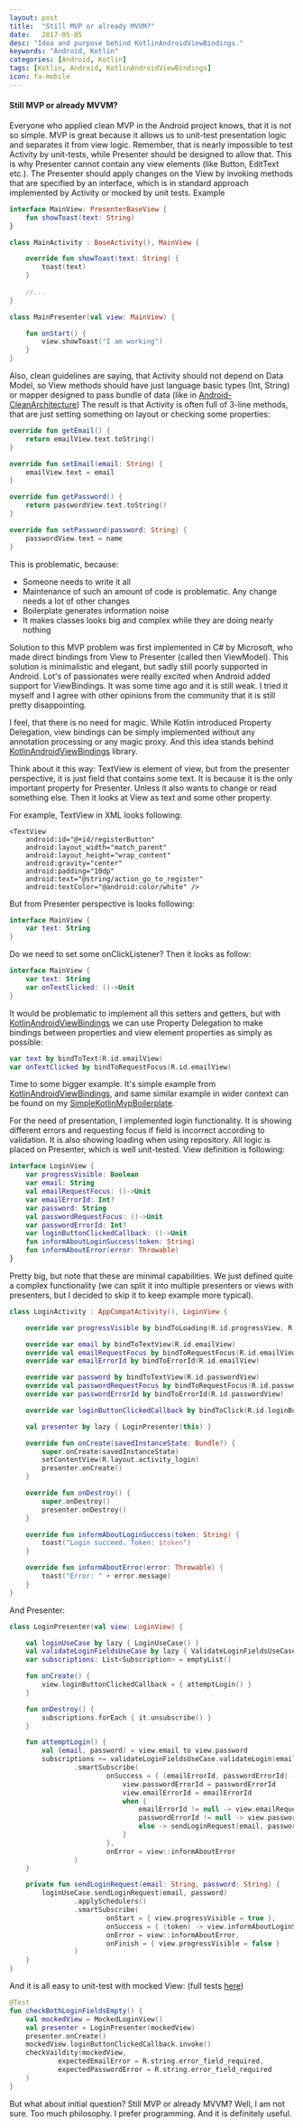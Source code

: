 ```yaml
---
layout: post
title:  "Still MVP or already MVVM?"
date:   2017-05-05
desc: "Idea and purpose behind KotlinAndroidViewBindings."
keywords: "Android, Kotlin"
categories: [Android, Kotlin]
tags: [Kotlin, Android, KotlinAndroidViewBindings]
icon: fa-mobile
---
```


#### Still MVP or already MVVM?

Everyone who applied clean MVP in the Android project knows, that it is not so simple. MVP is great because it allows us to unit-test presentation logic and separates it from view logic. Remember, that is nearly impossible to test Activity by unit-tests, while Presenter should be designed to allow that. This is why Presenter cannot contain any view elements (like Button, EditText etc.). The Presenter should apply changes on the View by invoking methods that are specified by an interface, which is in standard approach implemented by Activity or mocked by unit tests. Example

```kotlin
interface MainView: PresenterBaseView {
    fun showToast(text: String)
}
```

```kotlin
class MainActivity : BaseActivity(), MainView {

    override fun showToast(text: String) {
        toast(text)
    }
    
    //...
}
```

```kotlin
class MainPresenter(val view: MainView) {

    fun onStart() {
        view.showToast("I am working")
    }
}
```

Also, clean guidelines are saying, that Activity should not depend on Data Model, so View methods should have just language basic types (Int, String) or mapper designed to pass bundle of data
(like in [Android-CleanArchitecture](https://github.com/android10/Android-CleanArchitecture/blob/master/presentation/src/main/java/com/fernandocejas/android10/sample/presentation/mapper/UserModelDataMapper.java))
The result is that Activity is often full of 3-line methods, that are just setting something on layout or checking some properties:

```kotlin
override fun getEmail() {
    return emailView.text.toString()
}

override fun setEmail(email: String) {
    emailView.text = email
}

override fun getPassword() {
    return passwordView.text.toString()
}

override fun setPassword(password: String) {
    passwordView.text = name
}
```

This is problematic, because:
* Someone needs to write it all
* Maintenance of such an amount of code is problematic. Any change needs a lot of other changes
* Boilerplate generates information noise
* It makes classes looks big and complex while they are doing nearly nothing

Solution to this MVP problem was first implemented in C# by Microsoft, who made direct bindings from View 
to Presenter (called then ViewModel). This solution is minimalistic and elegant, but sadly still poorly supported in Android.
Lot's of passionates were really excited when Android added support for ViewBindings. It was some time ago and it is still weak. 
I tried it myself and I agree with other opinions from the community that it is still pretty disappointing. 

I feel, that there is no need for magic. While Kotlin introduced Property Delegation, view bindings can be simply implemented
without any annotation processing or any magic proxy. And this idea stands behind [KotlinAndroidViewBindings](https://github.com/MarcinMoskala/KotlinAndroidViewBindings) library. 

Think about it this way: TextView is element of view, but from the presenter perspective, it is just field that contains some text. It is because it is the only important property for Presenter. Unless it also wants to change or read something else. Then it looks at View as text and some other property.

For example, TextView in XML looks following:
```
<TextView
    android:id="@+id/registerButton"
    android:layout_width="match_parent"
    android:layout_height="wrap_content"
    android:gravity="center"
    android:padding="10dp"
    android:text="@string/action_go_to_register"
    android:textColor="@android:color/white" />
```

But from Presenter perspective is looks following:
```kotlin
interface MainView {
    var text: String
}
```

Do we need to set some onClickListener? Then it looks as follow:
```kotlin
interface MainView {
    var text: String
    var onTextClicked: ()->Unit
}
```

It would be problematic to implement all this setters and getters, but with [KotlinAndroidViewBindings](https://github.com/MarcinMoskala/KotlinAndroidViewBindings) we can use Property Delegation to make bindings between properties and view element properties as simply as possible:

```kotlin
var text by bindToText(R.id.emailView)
var onTextClicked by bindToRequestFocus(R.id.emailView)
```

Time to some bigger example. It's simple example from [KotlinAndroidViewBindings](https://github.com/MarcinMoskala/KotlinAndroidViewBindings), and same similar example in wider context can be found on my [SimpleKotlinMvpBoilerplate](https://github.com/MarcinMoskala/SimpleKotlinMvpBoilerplate). 

For the need of presentation, I implemented login functionality. It is showing different errors and 
requesting focus if field is incorrect according to validation. It is also showing loading when using repository. All logic is placed on Presenter, which is well unit-tested. View definition is following:

```kotlin
interface LoginView {
    var progressVisible: Boolean
    var email: String
    val emailRequestFocus: ()->Unit
    var emailErrorId: Int?
    var password: String
    val passwordRequestFocus: ()->Unit
    var passwordErrorId: Int?
    var loginButtonClickedCallback: ()->Unit
    fun informAboutLoginSuccess(token: String)
    fun informAboutError(error: Throwable)
}
```

Pretty big, but note that these are minimal capabilities. We just defined quite a complex functionality (we can split it into multiple presenters or views with presenters, but I decided to skip it to keep example more typical). 

```kotlin
class LoginActivity : AppCompatActivity(), LoginView {

    override var progressVisible by bindToLoading(R.id.progressView, R.id.loginFormView)

    override var email by bindToTextView(R.id.emailView)
    override val emailRequestFocus by bindToRequestFocus(R.id.emailView)
    override var emailErrorId by bindToErrorId(R.id.emailView)

    override var password by bindToTextView(R.id.passwordView)
    override val passwordRequestFocus by bindToRequestFocus(R.id.passwordView)
    override var passwordErrorId by bindToErrorId(R.id.passwordView)

    override var loginButtonClickedCallback by bindToClick(R.id.loginButton)

    val presenter by lazy { LoginPresenter(this) }

    override fun onCreate(savedInstanceState: Bundle?) {
        super.onCreate(savedInstanceState)
        setContentView(R.layout.activity_login)
        presenter.onCreate()
    }

    override fun onDestroy() {
        super.onDestroy()
        presenter.onDestroy()
    }

    override fun informAboutLoginSuccess(token: String) {
        toast("Login succeed. Token: $token")
    }

    override fun informAboutError(error: Throwable) {
        toast("Error: " + error.message)
    }
}
```

And Presenter:

```kotlin
class LoginPresenter(val view: LoginView) {

    val loginUseCase by lazy { LoginUseCase() }
    val validateLoginFieldsUseCase by lazy { ValidateLoginFieldsUseCase() }
    var subscriptions: List<Subscription> = emptyList()

    fun onCreate() {
        view.loginButtonClickedCallback = { attemptLogin() }
    }

    fun onDestroy() {
        subscriptions.forEach { it.unsubscribe() }
    }

    fun attemptLogin() {
        val (email, password) = view.email to view.password
        subscriptions += validateLoginFieldsUseCase.validateLogin(email, password)
                .smartSubscribe(
                        onSuccess = { (emailErrorId, passwordErrorId) ->
                            view.passwordErrorId = passwordErrorId
                            view.emailErrorId = emailErrorId
                            when {
                                emailErrorId != null -> view.emailRequestFocus()
                                passwordErrorId != null -> view.passwordRequestFocus()
                                else -> sendLoginRequest(email, password)
                            }
                        },
                        onError = view::informAboutError
                )
    }

    private fun sendLoginRequest(email: String, password: String) {
        loginUseCase.sendLoginRequest(email, password)
                .applySchedulers()
                .smartSubscribe(
                        onStart = { view.progressVisible = true },
                        onSuccess = { (token) -> view.informAboutLoginSuccess(token) },
                        onError = view::informAboutError,
                        onFinish = { view.progressVisible = false }
                )
    }
}
```

And it is all easy to unit-test with mocked View: (full tests [here](https://github.com/MarcinMoskala/SimpleKotlinMvpBoilerplate/blob/master/app/src/test/java/com/marcinmoskala/simplekotlinmvpboilerplate/LoginPresenterTest.kt))
```kotlin
@Test
fun checkBothLoginFieldsEmpty() {
    val mockedView = MockedLoginView()
    val presenter = LoginPresenter(mockedView)
    presenter.onCreate()
    mockedView.loginButtonClickedCallback.invoke()
    checkVaildity(mockedView,
            expectedEmailError = R.string.error_field_required,
            expectedPasswordError = R.string.error_field_required
    )
}
```

But what about initial question? Still MVP or already MVVM? Well, I am not sure. Too much philosophy. I prefer programming. And it is definitely useful. 